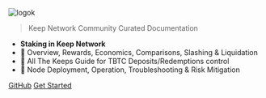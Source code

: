 <!-- _coverpage.md -->
<!--[a ver](assets/images/keepdocgraf.jpg)>
<!-- [logo](https://miro.medium.com/max/1400/1*a1rZEF1awSz0wsKdL9SuGw.jpeg)-->
![logok](https://user-images.githubusercontent.com/68087535/97370162-2713da80-188d-11eb-9a2a-4a48caac102b.png)

> Keep Network
> Community Curated Documentation

- **Staking in Keep Network**
- :pushpin: Overview, Rewards, Economics, Comparisons, Slashing & Liquidation
- :pushpin: All The Keeps Guide for TBTC Deposits/Redemptions control
- :pushpin: Node Deployment, Operation, Troubleshooting & Risk Mitigation


[GitHub](https://github.com/KeepDocs/KeepDocs.github.io/)
[Get Started](basics/start.md)
